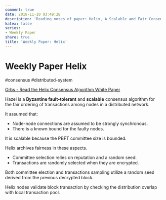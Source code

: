 ```yaml
---
comment: true
date: 2018-11-10 03:49:28
description: 'Reading notes of paper: Helix, A Scalable and Fair Consensus Algorithm'
katex: false
series:
- Weekly Paper
share: true
title: 'Weekly Paper: Helix'
---
```


# Weekly Paper Helix

#consensus #distributed-system

[Orbs - Read the Helix Consensus Algorithm White Paper](https://www.orbs.com/introducing-helix-the-orbs-consensus-algorithm/)

Hazel is a **Byzantine fault-tolerant** and **scalable** consensus algorithm for the fair ordering of transactions among nodes in a distributed network.

It assumed that:

- Node-node connections are assumed to be strongly synchronous.
- There is a known bound for the faulty nodes.

It is scalable because the PBFT committee size is bounded.

Helix archives fairness in these aspects.

- Committee selection relies on reputation and a random seed.
- Transactions are randomly selected when they are encrypted.

Both committee election and transactions sampling utilize a random seed derived from the previous decrypted block.

Helix nodes validate block transaction by checking the distribution overlap with local transaction pool.
